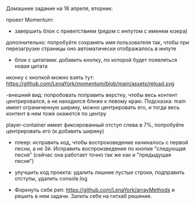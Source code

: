  Домашнее задание на 18 апреля, вторник:

 проект Momentum:

 -  завершить блок с приветствием (рядом с инпутом с именем юзера)
 
 дополнительно: попробуйте сохранять имя пользователя так, чтобы при перезагрузке страницы оно автоматически отображалось в инпуте

 - блок с цитатами: добавить кнопку, по которой будет появляться новая цитата
 
 иконку с кнопкой можно взять тут: https://github.com/LenaYork/momentum/blob/main/assets/reload.svg

 -внешний вид: попробовать поправить верстку, чтобы весь контент центрировался, а не находился ближе к левому краю. Подсказка: main имеет ограниченную ширину, можно центрировать его, и тогда весь контент в нем тоже окажется по центру
 
 player-container имеет фиксированный отступ слева в 7%, попробуйте центрировать его (и добавить ширину)

 - плеер: исправить код, чтобы воспроизведение начиналось с первой песни, а не 3й. Исправить воспроизведение по кнопке "следующая песня" (сейчас она работает точно так же как и "предыдущая песня")

- улучшить код проекта: удалить лишние пустые строки, подправить отступы, удалить console.log

 - Форкнуть себе реп:  https://github.com/LenaYork/arrayMethods и решить в нем задачи. Залить себе на гитхаб решения.

